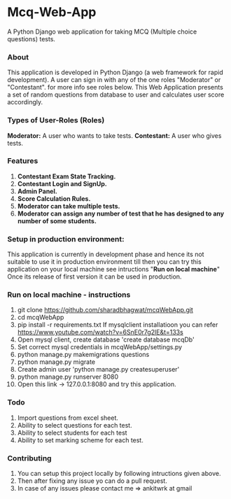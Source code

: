 # Mcq-Web-App
A Python Django web application for taking MCQ (Multiple choice questions) tests.

### About
This application is developed in Python Django (a web framework for rapid development).
A user can sign in with any of the one roles "Moderator" or "Contestant". for more info see roles below.
This Web Application presents a set of random questions from database to user and calculates user score accordingly.

### Types of User-Roles (Roles)
 **Moderator:** A user who wants to take tests.
 **Contestant:** A user who gives tests.

### Features
1. **Contestant Exam State Tracking.**
2. **Contestant Login and SignUp.**
3. **Admin Panel.**
4. **Score Calculation Rules.**
5. **Moderator can take multiple tests.**
6. **Moderator can assign any number of test that he has designed to any number of some students.**

### Setup in production environment:
This application is currently in development phase and hence its not suitable to use it in production environment till then you can try this application on your local machine see intructions "**Run on local machine**"
Once its release of first version it can be used in production.

### Run on local machine - instructions
1. git clone https://github.com/sharadbhagwat/mcqWebApp.git
2. cd mcqWebApp
3. pip install -r requirements.txt 
If mysqlclient installatioon you can refer https://www.youtube.com/watch?v=6SnE0r7g2lE&t=133s 
4. Open mysql client, create database 'create database mcqDb'
5. Set correct mysql credentials in mcqWebApp/settings.py
6. python manage.py makemigrations questions
7. python manage.py migrate
8. Create admin user 'python manage.py createsuperuser'
9. python manage.py runserver 8080
10. Open this link -> 127.0.0.1:8080 and try this application.

### Todo
1. Import questions from excel sheet.
2. Ability to select questions for each test.
3. Ability to select students for each test
4. Ability to set marking scheme for each test.

### Contributing
1. You can setup this project locally by following intructions given above.
2. Then after fixing any issue yo can do a pull request.
3. In case of any issues please contact me => ankitwrk at gmail